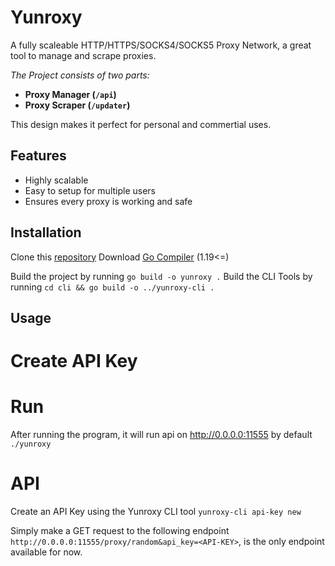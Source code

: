 # Yunroxy
A fully scaleable HTTP/HTTPS/SOCKS4/SOCKS5 Proxy Network, a great tool to manage and scrape proxies.

*The Project consists of two parts:*
- **Proxy Manager (`/api`)**
- **Proxy Scraper (`/updater`)**

This design makes it perfect for personal and commertial uses.

## Features
- Highly scalable
- Easy to setup for multiple users
- Ensures every proxy is working and safe

## Installation
Clone this [repository](https://github.com/vxoid/yunroxy)
Download [Go Compiler](https://go.dev/doc/install) (1.19<=)

Build the project by running `go build -o yunroxy .`
Build the CLI Tools by running `cd cli && go build -o ../yunroxy-cli .`

## Usage
# Create API Key
# Run
After running the program, it will run api on http://0.0.0.0:11555 by default
`./yunroxy`
# API
Create an API Key using the Yunroxy CLI tool
`yunroxy-cli api-key new`

Simply make a GET request to the following endpoint
`http://0.0.0.0:11555/proxy/random&api_key=<API-KEY>`, is the only endpoint available for now.